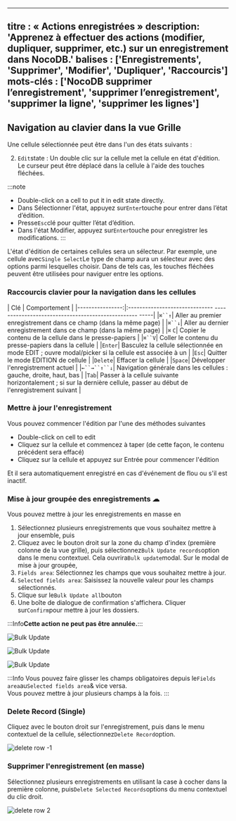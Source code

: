 ***

titre : « Actions enregistrées »
description: 'Apprenez à effectuer des actions (modifier, dupliquer, supprimer, etc.) sur un enregistrement dans NocoDB.'
balises : \['Enregistrements', 'Supprimer', 'Modifier', 'Dupliquer', 'Raccourcis']
mots-clés : ['NocoDB supprimer l’enregistrement', 'supprimer l’enregistrement', 'supprimer la ligne', 'supprimer les lignes']
------------------------------------------------------------------------------------------------------------------------------

## Navigation au clavier dans la vue Grille

Une cellule sélectionnée peut être dans l'un des états suivants :

2. `Edit`state : Un double clic sur la cellule met la cellule en état d'édition. Le curseur peut être déplacé dans la cellule à l'aide des touches fléchées.

:::note

* Double-click on a cell to put it in edit state directly.
* Dans Sélectionner l'état, appuyez sur`Enter`touche pour entrer dans l’état d’édition.
* Presse`Esc`clé pour quitter l’état d’édition.
* Dans l'état Modifier, appuyez sur`Enter`touche pour enregistrer les modifications.
  :::

L'état d'édition de certaines cellules sera un sélecteur. Par exemple, une cellule avec`Single Select`Le type de champ aura un sélecteur avec des options parmi lesquelles choisir. Dans de tels cas, les touches fléchées peuvent être utilisées pour naviguer entre les options.

### Raccourcis clavier pour la navigation dans les cellules

| Clé | Comportement |
|----------------:|:------------------------------ -------------------------------------------------- -----|
|`⌘``↑`| Aller au premier enregistrement dans ce champ (dans la même page) |
|`⌘``↓`| Aller au dernier enregistrement dans ce champ (dans la même page) |
|`⌘` `C`| Copier le contenu de la cellule dans le presse-papiers |
|`⌘``V`| Coller le contenu du presse-papiers dans la cellule |
|`Enter`| Basculez la cellule sélectionnée en mode EDIT ; ouvre modal/picker si la cellule est associée à un |
|`Esc`| Quitter le mode EDITION de cellule |
|`Delete`| Effacer la cellule |
|`Space`| Développer l'enregistrement actuel |
|`←``→``↑``↓`| Navigation générale dans les cellules : gauche, droite, haut, bas |
|`Tab`| Passer à la cellule suivante horizontalement ; si sur la dernière cellule, passer au début de l'enregistrement suivant |

### Mettre à jour l'enregistrement

Vous pouvez commencer l'édition par l'une des méthodes suivantes

* Double-click on cell to edit
* Cliquez sur la cellule et commencez à taper (de cette façon, le contenu précédent sera effacé)
* Cliquez sur la cellule et appuyez sur Entrée pour commencer l'édition

Et il sera automatiquement enregistré en cas d'événement de flou ou s'il est inactif.

### Mise à jour groupée des enregistrements ☁

Vous pouvez mettre à jour les enregistrements en masse en

1. Sélectionnez plusieurs enregistrements que vous souhaitez mettre à jour ensemble, puis
2. Cliquez avec le bouton droit sur la zone du champ d'index (première colonne de la vue grille), puis sélectionnez`Bulk Update records`option dans le menu contextuel. Cela ouvrira`Bulk update`modal.
   Sur le modal de mise à jour groupée,
3. `Fields area`: Sélectionnez les champs que vous souhaitez mettre à jour.
4. `Selected fields area`: Saisissez la nouvelle valeur pour les champs sélectionnés.
5. Clique sur le`Bulk Update all`bouton
6. Une boîte de dialogue de confirmation s'affichera. Cliquer sur`Confirm`pour mettre à jour les dossiers.

:::Info**Cette action ne peut pas être annulée.**:::

![Bulk Update](/img/v2/records/bulk-update-1.png)

![Bulk Update](/img/v2/records/bulk-update-2.png)

![Bulk Update](/img/v2/records/bulk-update-3.png)

:::Info
Vous pouvez faire glisser les champs obligatoires depuis le`Fields area`au`Selected fields area`& vice versa.\
Vous pouvez mettre à jour plusieurs champs à la fois.
:::

### Delete Record (Single)

Cliquez avec le bouton droit sur l'enregistrement, puis dans le menu contextuel de la cellule, sélectionnez`Delete Record`option.

![delete row -1](/img/v2/records/delete-row.png)

### Supprimer l'enregistrement (en masse)

Sélectionnez plusieurs enregistrements en utilisant la case à cocher dans la première colonne, puis`Delete Selected Records`options du menu contextuel du clic droit.

![delete row 2](/img/v2/records/delete-row-bulk.png)
